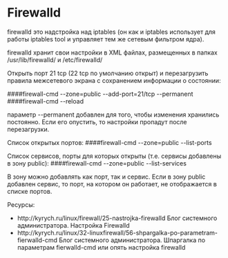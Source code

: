 # Firewalld

<p>firewalld это надстройка над iptables (он как и iptables использует для работы iptables tool и управляет тем же сетевым фильтром ядра).</p>
<p>firewalld хранит свои настройки в XML файлах, размещенных в папках /usr/lib/firewalld/ и /etc/firewalld/</p>


Открыть порт 21 tcp (22 tcp по умолчанию открыт) и перезагрузить правила межсетевого экрана с сохранением информации о состоянии:

####firewall-cmd --zone=public --add-port=21/tcp --permanent
####firewall-cmd --reload

параметр --permanent добавлен для того, чтобы изменения хранились постоянно. Если его опустить, то настройки пропадут после перезагрузки.


Cписок открытых портов:
####firewall-cmd --zone=public --list-ports

Cписок сервисов, порты для которых открыты (т.е. сервисы добавлены в зону public):
####firewall-cmd --zone=public --list-services

В зону можно добавлять как порт, так и сервис. Если в зону public добавлен сервис, то порт, на котором он работает, не отображается в списке портов.


Ресурсы:
<ul>
<li>http://kyrych.ru/linux/firewall/25-nastrojka-firewalld Блог системного администратора. Настройка Firewalld</li>
<li>http://kyrych.ru/linux/32-linuxfirewall/56-shpargalka-po-parametram-fierwalld-cmd Блог системного администратора. Шпаргалка по параметрам fierwalld-cmd или опять настройка firewalld</li>
</ul>